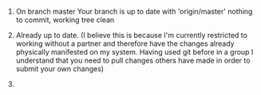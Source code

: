 1.  On branch master
    Your branch is up to date with 'origin/master'
    nothing to commit, working tree clean

2. Already up to date.
     (I believe this is because I'm currently restricted to working without a partner and therefore have the changes already physically manifested on my system. Having used git before in a group I understand that you need to pull changes others have made in order to submit your own changes)
3. 